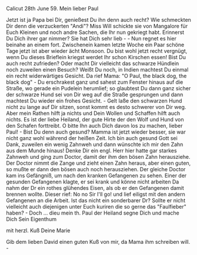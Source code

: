  Calicut 28th June 59.
Mein lieber Paul

Jetzt ist ja Papa bei Dir, genießest Du ihn denn auch recht? Wie schmeckten Dir denn die verzuckerten "Andi"? Miss Will schickte sie von Mangalore für Euch Kleinen und noch andre Sachen, die Ihr nun gekriegt habt. Erinnerst Du Dich ihrer gar nimmer? Sie hat Dich sehr lieb - - Nun regnet es hier beinahe an einem fort. Zwischenein kamen letzte Woche ein Paar schöne Tage jetzt ist aber wieder ächt Monsoon. Du bist wohl jetzt recht vergnügt, wenn Du dieses Brieflein kriegst werdet Ihr schon Kirschen essen! Bist Du auch recht zufrieden? Oder macht Dir vielleicht das schwarze Hündlein noch zuweilen einen Besuch? Weißt Du noch, in Indien machtest Du einmal ein recht widerwärtiges Gesicht. Da rief Mama: "O Paul, the black dog, the black dog" - Du erschrakest ganz und sahest zum Fenster hinaus auf die Straße, wo gerade ein Pudelein herumlief; so glaubtest Du dann ganz sicher der schwarze Hund sei von Dir weg auf die Straße gesprungen und dann machtest Du wieder ein frohes Gesicht. - Gelt laße den schwarzen Hund nicht zu lange auf Dir sitzen, sonst kommt es desto schwerer von Dir weg. Aber mein Rathen hilft ja nichts und Dein Wollen und Schaffen hilft auch nichts. Es ist der liebe Heiland, der gute Hirte der den Wolf und Hund von den Schafen forttreibt. O bitte Ihn auch Dich davon los zu machen, lieber Paul! - Bist Du denn auch gesund? Mamma ist jetzt wieder besser, sie war nicht ganz wohl während der heißen Zeit. Ich bin auch gesund Gott sei Dank, zuweilen ein wenig Zahnweh und dann wünschte ich mir den Zahn aus dem Munde hinaus! Denke Dir ein engl. Herr hier hatte gar starkes Zahnweh und ging zum Doctor, damit der ihm den bösen Zahn herausziehe. Der Doctor nimmt die Zange und zieht einen Zahn heraus, aber einen guten, so mußte er dann den bösen auch noch herausziehen. Der gleiche Doctor kam ins Gefängniß, um nach den kranken Gefangenen zu sehen. Einer der gesunden Gefangenen klagte, er sei krank und könne nicht arbeiten Da nahm der Dr ein rothes glühendes Eisen, als ob er den Gefangenen damit brennen wollte. Dieser rief: No no Sir I'll go! und lief eiligst mit den andern Gefangenen an die Arbeit. Ist das nicht ein sonderbarer Dr? Sollte er nicht vielleicht auch diejenigen unter Euch kuriren die so gerne das "Faulfieber" haben? - Doch … dieu mein th. Paul der Heiland segne Dich und mache Dich Sein Eigenthum

 mit herzl. Kuß Deine Marie

Gib dem lieben David einen guten Kuß von mir, da Mama ihm schreiben will. - 
